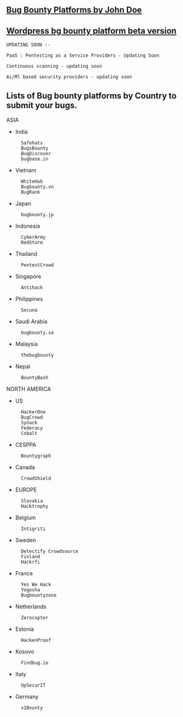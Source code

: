 ## [Bug Bounty Platforms by John Doe](##Lists_of_Bug_bounty_platforms_by_Country_to_submit_your_bugs.)

## [Wordpress bg bounty platform beta version](https://patchstack.com/)

    UPDATING SOON :-
    
    PaaS : Pentesting as a Service Providers - Updating Soon

    Continuous scanning - updating soon

    Ai/Ml based security providers - updating soon


## Lists of Bug bounty platforms by Country to submit your bugs.

ASIA
- India
    
        Safehats
        BugsBounty
        BugDiscover
        bugbase.in
    
- Vietnam
    
        WhiteHub
        Bugbounty.vn
        BugRank
    
- Japan
    
        bugbounty.jp
    
- Indonesia
    
        CyberArmy
        RedStorm
    
- Thailand
    
        PentestCrowd
    
- Singapore
    
        Antihack
    
- Philippines
    
        Secuna
    
- Saudi Arabia
    
        bugbounty.sa

- Malaysia

        thebugbounty

- Nepal
    
        BountyBash

NORTH AMERICA
- US

        HackerOne
        BugCrowd
        Synack
        Federacy
        Cobalt


- CESPPA
    
        Bountygraph

- Canada
    
        CrowdShield

- EUROPE
    
        Slovakia
        Hacktrophy

- Belgium

        Intigriti

- Sweden
    
        Detectify Crowdsource
        Finland
        Hackrfi 

- France
    
        Yes We Hack
        Yogosha
        Bugbountyzone

- Netherlands
    
        Zerocopter

- Estonia
    
        HackenProof

- Kosovo
    
        Findbug.io

- Italy
    
        UpSecurIT

- Germany
    
        v1Bounty

